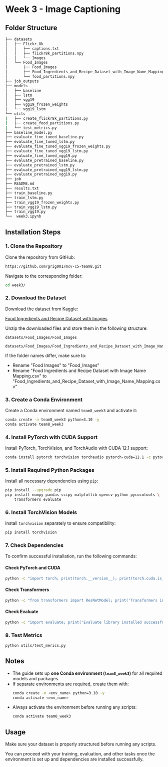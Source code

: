 # Week 3 - Image Captioning

## Folder Structure

```bash
├── datasets
│   ├── Flickr_8k
│   │   ├── captions.txt
│   │   ├── flickr8k_partitions.npy
│   │   └── Images
│   └── Food_Images
│       ├── Food_Images
│       ├── Food_Ingredients_and_Recipe_Dataset_with_Image_Name_Mapping.csv
│       └── food_partitions.npy
├── job_outputs
├── models
│   ├── baseline
│   ├── lstm
│   ├── vgg19
│   ├── vgg19_frozen_weights
│   └── vgg19_lstm
└── utils
|   ├── create_flickr8k_partitions.py
|   ├── create_food_partitions.py
|   └── test_metrics.py
├── baseline_model.py
├── evaluate_fine_tuned_baseline.py
├── evaluate_fine_tuned_lstm.py
├── evaluate_fine_tuned_vgg19_frozen_weights.py
├── evaluate_fine_tuned_vgg19_lstm.py
├── evaluate_fine_tuned_vgg19.py
├── evaluate_pretrained_baseline.py
├── evaluate_pretrained_lstm.py
├── evaluate_pretrained_vgg19_lstm.py
├── evaluate_pretrained_vgg19.py
├── job
├── README.md
├── results.txt
├── train_baseline.py
├── train_lstm.py
├── train_vgg19_frozen_weights.py
├── train_vgg19_lstm.py
├── train_vgg19.py
└──  week3.ipynb
```


## Installation Steps

### 1. Clone the Repository

Clone the repository from GitHub:
```bash
https://github.com/grig001/mcv-c5-team8.git
```

Navigate to the corresponding folder:
```bash
cd week3/
```

### 2. Download the Dataset

Download the dataset from Kaggle:

[Food Ingredients and Recipe Dataset with Images](https://www.kaggle.com/datasets/pes12017000148/food-ingredients-and-recipe-dataset-with-images?resource=download-directory)

Unzip the downloaded files and store them in the following structure:
```
datasets/Food_Images/Food_Images

datasets/Food_Images/Food_Ingredients_and_Recipe_Dataset_with_Image_Name_Mapping.csv
```
If the folder names differ, make sure to:
- Rename "Food Images" to "Food_Images"
- Rename "Food Ingredients and Recipe Dataset with Image Name Mapping.csv" to "Food_Ingredients_and_Recipe_Dataset_with_Image_Name_Mapping.csv"


### 3. Create a Conda Environment

Create a Conda environment named `team8_week3` and activate it:
```bash
conda create -n team8_week3 python=3.10 -y
conda activate team8_week3
```


### 4. Install PyTorch with CUDA Support

Install PyTorch, TorchVision, and TorchAudio with CUDA 12.1 support:
```bash
conda install pytorch torchvision torchaudio pytorch-cuda=12.1 -c pytorch -c nvidia -y
```


### 5. Install Required Python Packages

Install all necessary dependencies using `pip`:
```bash
pip install --upgrade pip
pip install numpy pandas scipy matplotlib opencv-python pycocotools \
    transformers evaluate
```


### 6. Install TorchVision Models

Install `torchvision` separately to ensure compatibility:
```bash
pip install torchvision
```


### 7. Check Dependencies

To confirm successful installation, run the following commands:

#### Check PyTorch and CUDA
```bash
python -c "import torch; print(torch.__version__); print(torch.cuda.is_available())"
```

#### Check Transformers
```bash
python -c "from transformers import ResNetModel; print('Transformers installed successfully')"
```

#### Check Evaluate
```bash
python -c "import evaluate; print('Evaluate library installed successfully')"
```


### 8. Test Metrics
```bash
python utils/test_merics.py
```


## Notes
- The guide sets up **one Conda environment (`team8_week3`)** for all required models and packages.
- If separate environments are required, create them with:
  ```bash
  conda create -n <env_name> python=3.10 -y
  conda activate <env_name>
  ```
- Always activate the environment before running any scripts:
  ```bash
  conda activate team8_week3
  ```


## Usage

Make sure your dataset is properly structured before running any scripts.

You can proceed with your training, evaluation, and other tasks once the environment is set up and dependencies are installed successfully.


